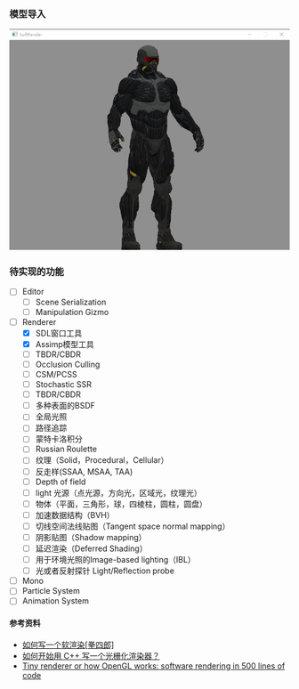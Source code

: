 ### 模型导入
![image](SoftRenderer/Screenshots/Result.png)
### 待实现的功能
- [ ] Editor
    - [ ] Scene Serialization
    - [ ] Manipulation Gizmo

- [ ] Renderer
    - [x] SDL窗口工具
    - [x] Assimp模型工具
    - [ ] TBDR/CBDR
    - [ ] Occlusion Culling
    - [ ] CSM/PCSS
    - [ ] Stochastic SSR
    - [ ] TBDR/CBDR
    - [ ] 多种表面的BSDF
    - [ ] 全局光照
    - [ ] 路径追踪
    - [ ] 蒙特卡洛积分
    - [ ] Russian Roulette
    - [ ] 纹理（Solid，Procedural，Cellular）
    - [ ] 反走样(SSAA, MSAA, TAA)
    - [ ] Depth of field
    - [ ] light 光源（点光源，方向光，区域光，纹理光）
    - [ ] 物体（平面，三角形，球，四棱柱，圆柱，圆盘）
    - [ ] 加速数据结构（BVH）
    - [ ] 切线空间法线贴图（Tangent space normal mapping）
    - [ ] 阴影贴图（Shadow mapping）
    - [ ] 延迟渲染（Deferred Shading）
    - [ ] 用于环境光照的Image-based lighting（IBL）
    - [ ] 光或者反射探针 Light/Reflection probe
- [ ] Mono
- [ ] Particle System
- [ ] Animation System

#### 参考资料
- [如何写一个软渲染[拳四郎]](https://zhuanlan.zhihu.com/p/42725758)
- [如何开始用 C++ 写一个光栅化渲染器？](https://www.zhihu.com/question/24786878/answer/127484388) 
- [Tiny renderer or how OpenGL works: software rendering in 500 lines of code](https://github.com/ssloy/tinyrenderer/wiki)